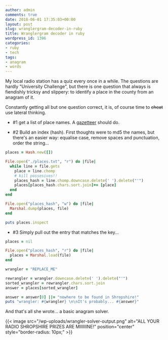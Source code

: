 ```yaml
---
author: admin
comments: true
date: 2018-06-01 17:35:03+00:00
layout: post
slug: wranglergram-decoder-in-ruby
title: Wranglergram decoder in ruby
wordpress_id: 1396
categories:
- ruby
- tech
tags:
- anagram
- words
---
```


My local radio station has a quiz every once in a while. The questions are hardly "University Challenge", but there is one question that always is fiendishly tricksy and slippery: to identify a place in the county from an anagram of it.

Constantly getting all but one question correct, it is, of course time to ~~cheat~~ use lateral thinking.

- #1 get a list of place names. A [gazetteer](https://britishplacenames.uk/england/shropshire) should do.

- #2 Build an index (hash). First thoughts were to md5 the names, but there's an easier way: equalise case, remove spaces and punctuation, order the string...

```ruby
places = Hash.new([])

File.open("./places.txt", "r") do |file|
  while line = file.gets
    place = line.chomp
    # kill possesives!!
    places_hash = line.chomp.downcase.delete(' ').delete("'")
    places[places_hash.chars.sort.join]+= [place]
  end
end

File.open("places_hash", "w") do |file|
  Marshal.dump(places, file)
end

puts places.inspect
```

- #3 Simply pull out the entry that matches the key...
```ruby
places = nil

File.open("places_hash", "r") do |file|
  places = Marshal.load(file)
end

wrangler = "REPLACE_ME"

rewrangler = wrangler.downcase.delete(' ').delete("'")
sorted_wrangler = rewrangler.chars.sort.join
answer = places[sorted_wrangler]

answer = answer[0] ||= "nowhere to be found in Shropshire!"
puts "wrangler: #{wrangler} \n\nIt's probably... #{answer}"
```

And that's all she wrote... a basic anagram solver.

{{< image src="/wp-uploads/wrangler-solver-output.png" alt="ALL YOUR RADIO SHROPSHIRE PRIZES ARE MIIIIIINE!" position="center" style="border-radius: 10px;" >}}

